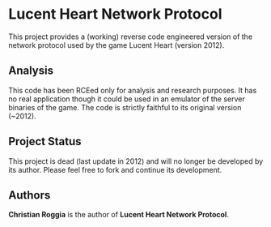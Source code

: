 # Lucent Heart Network Protocol
This project provides a (working) reverse code engineered version of the network protocol used by the game Lucent Heart (version 2012).

## Analysis
This code has been RCEed only for analysis and research purposes. It has no real application though it could be used in an emulator of the server binaries of the game. The code is strictly faithful to its original version (~2012).

## Project Status
This project is dead (last update in 2012) and will no longer be developed by its author. Please feel free to fork and continue its development.

## Authors
**Christian Roggia** is the author of **Lucent Heart Network Protocol**.